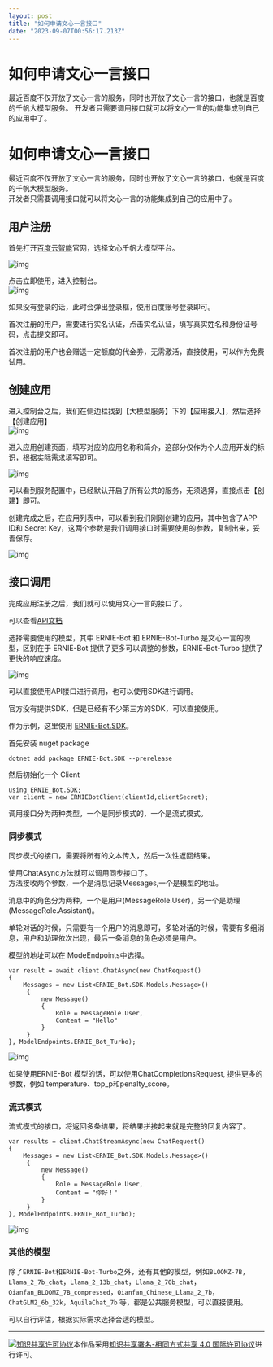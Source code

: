 ```yaml
---
layout: post
title: "如何申请文心一言接口"
date: "2023-09-07T00:56:17.213Z"
---
```

如何申请文心一言接口
==========

最近百度不仅开放了文心一言的服务，同时也开放了文心一言的接口，也就是百度的千帆大模型服务。 开发者只需要调用接口就可以将文心一言的功能集成到自己的应用中了。

如何申请文心一言接口
==========

最近百度不仅开放了文心一言的服务，同时也开放了文心一言的接口，也就是百度的千帆大模型服务。  
开发者只需要调用接口就可以将文心一言的功能集成到自己的应用中了。

用户注册
----

首先打开[百度云智能](https://cloud.baidu.com)官网，选择文心千帆大模型平台。

![img](https://img2023.cnblogs.com/blog/758442/202309/758442-20230906141324543-1215000141.png)

点击立即使用，进入控制台。  
![img](https://img2023.cnblogs.com/blog/758442/202309/758442-20230906141947157-1439334894.png)

如果没有登录的话，此时会弹出登录框，使用百度账号登录即可。

首次注册的用户，需要进行实名认证，点击实名认证，填写真实姓名和身份证号码，点击提交即可。

首次注册的用户也会赠送一定额度的代金券，无需激活，直接使用，可以作为免费试用。

创建应用
----

进入控制台之后，我们在侧边栏找到【大模型服务】下的【应用接入】，然后选择【创建应用】  
![img](https://img2023.cnblogs.com/blog/758442/202309/758442-20230906142552976-631213591.png)

进入应用创建页面，填写对应的应用名称和简介，这部分仅作为个人应用开发的标识，根据实际需求填写即可。

![img](https://img2023.cnblogs.com/blog/758442/202309/758442-20230906142804886-662247045.png)

可以看到服务配置中，已经默认开启了所有公共的服务，无须选择，直接点击【创建】即可。

创建完成之后，在应用列表中，可以看到我们刚刚创建的应用，其中包含了APP ID和 Secret Key，这两个参数是我们调用接口时需要使用的参数，复制出来，妥善保存。

![img](https://img2023.cnblogs.com/blog/758442/202309/758442-20230906143741917-1802769941.png)

接口调用
----

完成应用注册之后，我们就可以使用文心一言的接口了。

可以查看[API文档](https://cloud.baidu.com/doc/WENXINWORKSHOP/s/Nlks5zkzu)

选择需要使用的模型，其中 ERNIE-Bot 和 ERNIE-Bot-Turbo 是文心一言的模型，区别在于 ERNIE-Bot 提供了更多可以调整的参数，ERNIE-Bot-Turbo 提供了更快的响应速度。

![img](https://img2023.cnblogs.com/blog/758442/202309/758442-20230906144414624-2058779128.png)

可以直接使用API接口进行调用，也可以使用SDK进行调用。

官方没有提供SDK，但是已经有不少第三方的SDK，可以直接使用。

作为示例，这里使用 [ERNIE-Bot.SDK](https://www.nuget.org/packages/ERNIE-Bot.SDK)。

首先安装 nuget package

    dotnet add package ERNIE-Bot.SDK --prerelease
    

然后初始化一个 Client

    using ERNIE_Bot.SDK;
    var client = new ERNIEBotClient(clientId,clientSecret);
    

调用接口分为两种类型，一个是同步模式的，一个是流式模式。

### 同步模式

同步模式的接口，需要将所有的文本传入，然后一次性返回结果。

使用ChatAsync方法就可以调用同步接口了。  
方法接收两个参数，一个是消息记录Messages,一个是模型的地址。

消息中的角色分为两种，一个是用户(MessageRole.User)，另一个是助理(MessageRole.Assistant)。

单轮对话的时候，只需要有一个用户的消息即可，多轮对话的时候，需要有多组消息，用户和助理依次出现，最后一条消息的角色必须是用户。

模型的地址可以在 ModeEndpoints中选择。

    var result = await client.ChatAsync(new ChatRequest()
    {
        Messages = new List<ERNIE_Bot.SDK.Models.Message>()
         {
             new Message()
             {
                 Role = MessageRole.User,
                 Content = "Hello"
             }
         }
    }, ModelEndpoints.ERNIE_Bot_Turbo);
    

![img](https://img2023.cnblogs.com/blog/758442/202309/758442-20230906150224248-82420650.png)

如果使用ERNIE-Bot 模型的话，可以使用ChatCompletionsRequest, 提供更多的参数，例如 temperature、top\_p和penalty\_score。

### 流式模式

流式模式的接口，将返回多条结果，将结果拼接起来就是完整的回复内容了。

    var results = client.ChatStreamAsync(new ChatRequest()
    {
        Messages = new List<ERNIE_Bot.SDK.Models.Message>()
         {
             new Message()
             {
                 Role = MessageRole.User,
                 Content = "你好！"
             }
         }
    }, ModelEndpoints.ERNIE_Bot_Turbo);
    

![img](https://img2023.cnblogs.com/blog/758442/202309/758442-20230906151511362-1614345961.png)

### 其他的模型

除了`ERNIE-Bot`和`ERNIE-Bot-Turbo`之外，还有其他的模型，例如`BLOOMZ-7B`，`Llama_2_7b_chat`，`Llama_2_13b_chat`，`Llama_2_70b_chat`，`Qianfan_BLOOMZ_7B_compressed`，`Qianfan_Chinese_Llama_2_7b`，`ChatGLM2_6b_32k`，`AquilaChat_7b` 等，都是公共服务模型，可以直接使用。

可以自行评估，根据实际需求选择合适的模型。

* * *

[![知识共享许可协议](https://i.creativecommons.org/l/by-sa/4.0/80x15.png)](http://creativecommons.org/licenses/by-sa/4.0/)本作品采用[知识共享署名-相同方式共享 4.0 国际许可协议](http://creativecommons.org/licenses/by-sa/4.0/)进行许可。